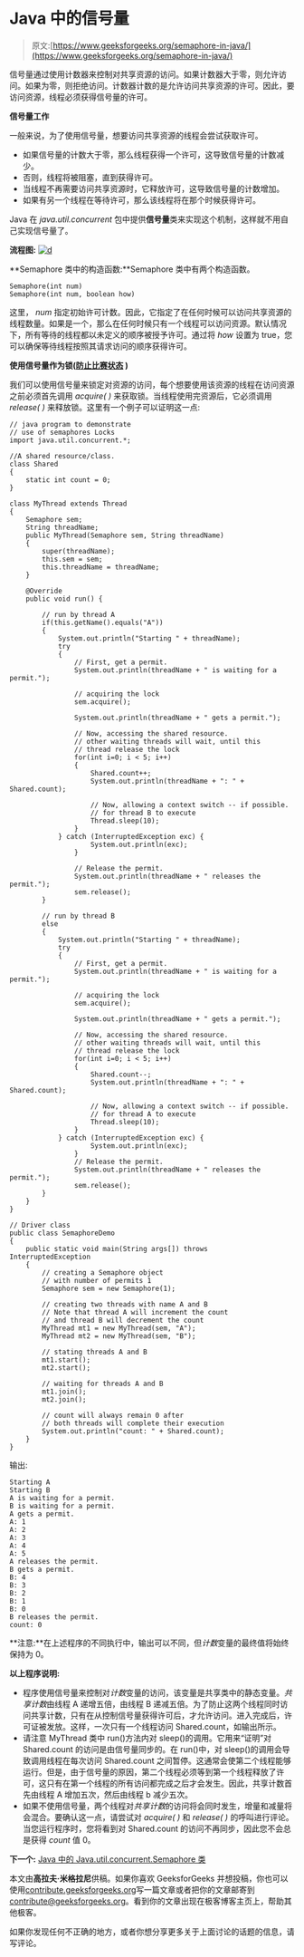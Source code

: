 # Java 中的信号量

> 原文:[https://www.geeksforgeeks.org/semaphore-in-java/](https://www.geeksforgeeks.org/semaphore-in-java/)

信号量通过使用计数器来控制对共享资源的访问。如果计数器大于零，则允许访问。如果为零，则拒绝访问。计数器计数的是允许访问共享资源的许可。因此，要访问资源，线程必须获得信号量的许可。

**信号量工作**

一般来说，为了使用信号量，想要访问共享资源的线程会尝试获取许可。

*   如果信号量的计数大于零，那么线程获得一个许可，这导致信号量的计数减少。
*   否则，线程将被阻塞，直到获得许可。
*   当线程不再需要访问共享资源时，它释放许可，这导致信号量的计数增加。
*   如果有另一个线程在等待许可，那么该线程将在那个时候获得许可。

Java 在 *java.util.concurrent* 包中提供**信号量**类来实现这个机制，这样就不用自己实现信号量了。

**流程图:**
[![d](img/702ec79bc0281f0495ac817f79dec966.png)](https://media.geeksforgeeks.org/wp-content/uploads/d2.jpeg)

**Semaphore 类中的构造函数:**Semaphore 类中有两个构造函数。

```
Semaphore(int num)
Semaphore(int num, boolean how)

```

这里， *num* 指定初始许可计数。因此，它指定了在任何时候可以访问共享资源的线程数量。如果是一个，那么在任何时候只有一个线程可以访问资源。默认情况下，所有等待的线程都以未定义的顺序被授予许可。通过将 *how* 设置为 true，您可以确保等待线程按照其请求访问的顺序获得许可。

**使用信号量作为锁([防止比赛状态](https://practice.geeksforgeeks.org/problems/what-is-race-condition) )**

我们可以使用信号量来锁定对资源的访问，每个想要使用该资源的线程在访问资源之前必须首先调用 *acquire( )* 来获取锁。当线程使用完资源后，它必须调用 *release( )* 来释放锁。这里有一个例子可以证明这一点:

```
// java program to demonstrate 
// use of semaphores Locks
import java.util.concurrent.*;

//A shared resource/class.
class Shared 
{
    static int count = 0;
}

class MyThread extends Thread
{
    Semaphore sem;
    String threadName;
    public MyThread(Semaphore sem, String threadName) 
    {
        super(threadName);
        this.sem = sem;
        this.threadName = threadName;
    }

    @Override
    public void run() {

        // run by thread A
        if(this.getName().equals("A"))
        {
            System.out.println("Starting " + threadName);
            try 
            {
                // First, get a permit.
                System.out.println(threadName + " is waiting for a permit.");

                // acquiring the lock
                sem.acquire();

                System.out.println(threadName + " gets a permit.");

                // Now, accessing the shared resource.
                // other waiting threads will wait, until this 
                // thread release the lock
                for(int i=0; i < 5; i++)
                {
                    Shared.count++;
                    System.out.println(threadName + ": " + Shared.count);

                    // Now, allowing a context switch -- if possible.
                    // for thread B to execute
                    Thread.sleep(10);
                }
            } catch (InterruptedException exc) {
                    System.out.println(exc);
                }

                // Release the permit.
                System.out.println(threadName + " releases the permit.");
                sem.release();
        }

        // run by thread B
        else
        {
            System.out.println("Starting " + threadName);
            try 
            {
                // First, get a permit.
                System.out.println(threadName + " is waiting for a permit.");

                // acquiring the lock
                sem.acquire();

                System.out.println(threadName + " gets a permit.");

                // Now, accessing the shared resource.
                // other waiting threads will wait, until this 
                // thread release the lock
                for(int i=0; i < 5; i++)
                {
                    Shared.count--;
                    System.out.println(threadName + ": " + Shared.count);

                    // Now, allowing a context switch -- if possible.
                    // for thread A to execute
                    Thread.sleep(10);
                }
            } catch (InterruptedException exc) {
                    System.out.println(exc);
                }
                // Release the permit.
                System.out.println(threadName + " releases the permit.");
                sem.release();
        }
    }
}

// Driver class
public class SemaphoreDemo 
{
    public static void main(String args[]) throws InterruptedException 
    {
        // creating a Semaphore object
        // with number of permits 1
        Semaphore sem = new Semaphore(1);

        // creating two threads with name A and B
        // Note that thread A will increment the count
        // and thread B will decrement the count
        MyThread mt1 = new MyThread(sem, "A");
        MyThread mt2 = new MyThread(sem, "B");

        // stating threads A and B
        mt1.start();
        mt2.start();

        // waiting for threads A and B 
        mt1.join();
        mt2.join();

        // count will always remain 0 after
        // both threads will complete their execution
        System.out.println("count: " + Shared.count);
    }
}
```

输出:

```
Starting A
Starting B
A is waiting for a permit.
B is waiting for a permit.
A gets a permit.
A: 1
A: 2
A: 3
A: 4
A: 5
A releases the permit.
B gets a permit.
B: 4
B: 3
B: 2
B: 1
B: 0
B releases the permit.
count: 0

```

**注意:**在上述程序的不同执行中，输出可以不同，但*计数*变量的最终值将始终保持为 0。

**以上程序说明:**

*   程序使用信号量来控制对*计数*变量的访问，该变量是共享类中的静态变量。*共享计数*由线程 A 递增五倍，由线程 B 递减五倍。为了防止这两个线程同时访问共享计数，只有在从控制信号量获得许可后，才允许访问。进入完成后，许可证被发放。这样，一次只有一个线程访问 Shared.count，如输出所示。
*   请注意 MyThread 类中 run()方法内对 sleep()的调用。它用来“证明”对 Shared.count 的访问是由信号量同步的。在 run()中，对 sleep()的调用会导致调用线程在每次访问 Shared.count 之间暂停。这通常会使第二个线程能够运行。但是，由于信号量的原因，第二个线程必须等到第一个线程释放了许可，这只有在第一个线程的所有访问都完成之后才会发生。因此，共享计数首先由线程 A 增加五次，然后由线程 b 减少五次。
*   如果不使用信号量，两个线程对*共享计数*的访问将会同时发生，增量和减量将会混合。要确认这一点，请尝试对 *acquire( )* 和 *release( )* 的呼叫进行评论。当您运行程序时，您将看到对 Shared.count 的访问不再同步，因此您不会总是获得 *count* 值 0。

**下一个:** [Java 中的 Java.util.concurrent.Semaphore 类](https://www.geeksforgeeks.org/java-util-concurrent-semaphore-class-java/)

本文由**高拉夫·米格拉尼**供稿。如果你喜欢 GeeksforGeeks 并想投稿，你也可以使用[contribute.geeksforgeeks.org](http://www.contribute.geeksforgeeks.org)写一篇文章或者把你的文章邮寄到 contribute@geeksforgeeks.org。看到你的文章出现在极客博客主页上，帮助其他极客。

如果你发现任何不正确的地方，或者你想分享更多关于上面讨论的话题的信息，请写评论。